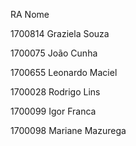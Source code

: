  RA          Nome


1700814	Graziela Souza


1700075	João Cunha


1700655	Leonardo Maciel


1700028	Rodrigo Lins


1700099 Igor Franca


1700098 Mariane Mazurega
